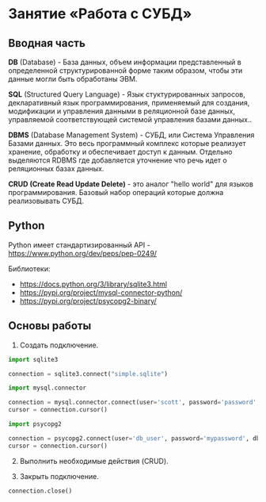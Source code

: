 # Занятие «Работа с СУБД»

## Вводная часть

**DB** (Database) - База данных, объем информации представленный в определенной структурированной форме таким образом, чтобы эти данные могли быть обработаны ЭВМ.

**SQL** (Structured Query Language) - Язык стуктурированных запросов, декларативный язык программирования, применяемый для создания, модификации и управления данными в реляционной базе данных, управляемой соответствующей системой управления базами данных..

**DBMS** (Database Management System) - СУБД, или Система Управления Базами данных. Это весь программный комплекс которые реализует хранение, обработку и обеспечивает доступ к данным. Отдельно выделяются RDBMS где добавляется уточнение что речь идет о реляционных базах данных.

**CRUD (Create Read Update Delete)** - это аналог "hello world" для языков программирования. Базовый набор операций которые должна реализовывать СУБД.


##  Python

Python имеет стандартизированный API - https://www.python.org/dev/peps/pep-0249/

Библиотеки:

- https://docs.python.org/3/library/sqlite3.html
- https://pypi.org/project/mysql-connector-python/
- https://pypi.org/project/psycopg2-binary/

## Основы работы

1) Создать подключение.

```python
import sqlite3

connection = sqlite3.connect("simple.sqlite")
```

```python
import mysql.connector

connection = mysql.connector.connect(user='scott', password='password', host='127.0.0.1', database='employees')
cursor = connection.cursor()
```

```python
import psycopg2

connection = psycopg2.connect(user='db_user', password='mypassword', dbname='database', host='localhost')
cursor = connection.cursor()

```

2) Выполнить необходимые действия (CRUD).



3) Закрыть подключение.

```python
connection.close()
```


